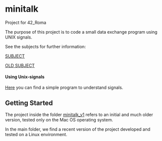 # minitalk
Project for 42_Roma

The purpose of this project is to code a small data exchange program using UNIX signals.

See the subjects for further information:

[SUBJECT](Resources/minitalk_subject_3.pdf)

[OLD SUBJECT](Resources/minitalk_v1/en.subject.pdf)

#### Using Unix-signals

[Here](Resources/test_signal.c) you can find a simple program to understand signals.

## Getting Started

The project inside the folder [minitalk_v1](minitalk_v1) refers to an initial and much older version, tested only on the Mac OS operating system.

In the main folder, we find a recent version of the project developed and tested on a Linux environment.
